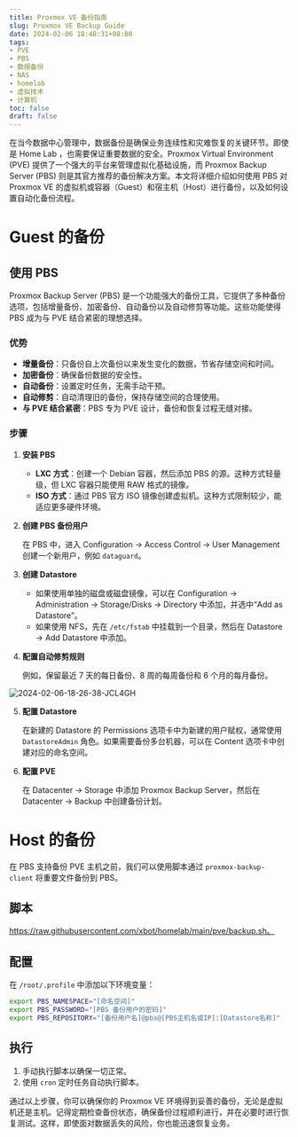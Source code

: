 ```yaml
---
title: Proxmox VE 备份指南
slug: Proxmox VE Backup Guide
date: 2024-02-06 18:48:31+08:00
tags:
- PVE
- PBS
- 数据备份
- NAS
- homelab
- 虚拟技术
- 计算机
toc: false
draft: false
---
```


在当今数据中心管理中，数据备份是确保业务连续性和灾难恢复的关键环节。即使是 Home Lab ，也需要保证重要数据的安全。Proxmox Virtual Environment (PVE) 提供了一个强大的平台来管理虚拟化基础设施，而 Proxmox Backup Server (PBS) 则是其官方推荐的备份解决方案。本文将详细介绍如何使用 PBS 对 Proxmox VE 的虚拟机或容器（Guest）和宿主机（Host）进行备份，以及如何设置自动化备份流程。

# Guest 的备份

## 使用 PBS

Proxmox Backup Server (PBS) 是一个功能强大的备份工具，它提供了多种备份选项，包括增量备份、加密备份、自动备份以及自动修剪等功能。这些功能使得 PBS 成为与 PVE 结合紧密的理想选择。

### 优势

- **增量备份**：只备份自上次备份以来发生变化的数据，节省存储空间和时间。
- **加密备份**：确保备份数据的安全性。
- **自动备份**：设置定时任务，无需手动干预。
- **自动修剪**：自动清理旧的备份，保持存储空间的合理使用。
- **与 PVE 结合紧密**：PBS 专为 PVE 设计，备份和恢复过程无缝对接。

### 步骤

1. **安装 PBS**

   - **LXC 方式**：创建一个 Debian 容器，然后添加 PBS 的源。这种方式轻量级，但 LXC 容器只能使用 RAW 格式的镜像。
   - **ISO 方式**：通过 PBS 官方 ISO 镜像创建虚拟机。这种方式限制较少，能适应更多硬件环境。

2. **创建 PBS 备份用户**

   在 PBS 中，进入 Configuration → Access Control → User Management 创建一个新用户，例如 `dataguard`。

3. **创建 Datastore**

   - 如果使用单独的磁盘或磁盘镜像，可以在 Configuration → Administration → Storage/Disks -> Directory 中添加，并选中“Add as Datastore”。
   - 如果使用 NFS，先在 `/etc/fstab` 中挂载到一个目录，然后在 Datastore → Add Datastore 中添加。

4. **配置自动修剪规则**

   例如，保留最近 7 天的每日备份、8 周的每周备份和 6 个月的每月备份。

![2024-02-06-18-26-38-JCL4GH](https://raw.githubusercontent.com/xbot/image-hosting/master/blog/20240206182638000-d99cdc4c98f541d2666d7504184ee78f.avif)

5. **配置 Datastore**

   在新建的 Datastore 的 Permissions 选项卡中为新建的用户赋权，通常使用 `DatastoreAdmin` 角色。如果需要备份多台机器，可以在 Content 选项卡中创建对应的命名空间。

6. **配置 PVE**

   在 Datacenter → Storage 中添加 Proxmox Backup Server，然后在 Datacenter → Backup 中创建备份计划。

# Host 的备份

在 PBS 支持备份 PVE 主机之前，我们可以使用脚本通过 `proxmox-backup-client` 将重要文件备份到 PBS。

## 脚本

https://raw.githubusercontent.com/xbot/homelab/main/pve/backup.sh。

## 配置

在 `/root/.profile` 中添加以下环境变量：

```bash
export PBS_NAMESPACE="[命名空间]"
export PBS_PASSWORD="[PBS 备份用户的密码]"
export PBS_REPOSITORY="[备份用户名]@pbs@[PBS主机名或IP]:[Datastore名称]"
```

## 执行

1. 手动执行脚本以确保一切正常。
2. 使用 `cron` 定时任务自动执行脚本。

通过以上步骤，你可以确保你的 Proxmox VE 环境得到妥善的备份，无论是虚拟机还是主机。记得定期检查备份状态，确保备份过程顺利进行，并在必要时进行恢复测试。这样，即使面对数据丢失的风险，你也能迅速恢复业务。